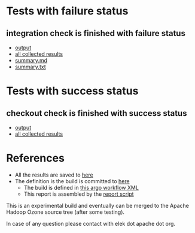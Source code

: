 # Tests with failure status

## integration check is finished with failure status

   * [output](https://raw.githubusercontent.com/elek/ozone-ci-03/master/pr/pr-hdds-2241-master-j9rj8/integration/output.log)
   * [all collected results](https://github.com/elek/ozone-ci-03/tree/master/pr/pr-hdds-2241-master-j9rj8/integration)
   * [summary.md](https://github.com/elek/ozone-ci-03/tree/master/pr/pr-hdds-2241-master-j9rj8/integration/summary.md)
   * [summary.txt](https://github.com/elek/ozone-ci-03/tree/master/pr/pr-hdds-2241-master-j9rj8/integration/summary.txt)



# Tests with success status

## checkout check is finished with success status

   * [output](https://raw.githubusercontent.com/elek/ozone-ci-03/master/pr/pr-hdds-2241-master-j9rj8/checkout/output.log)
   * [all collected results](https://github.com/elek/ozone-ci-03/tree/master/pr/pr-hdds-2241-master-j9rj8/checkout)




# References

 * All the results are saved to [here](https://github.com/elek/ozone-ci-03/tree/master/pr/pr-hdds-2241-master-j9rj8/)
 * The definition is the build is committed to [here](https://github.com/elek/argo-ozone)
    * The build is defined in [this argo workflow XML](https://github.com/elek/argo-ozone/blob/master/ozone-build.yaml)
    * This report is assembled by the [report script](https://github.com/elek/argo-ozone/blob/master/scripts/report.sh)

This is an experimental build and eventually can be merged to the Apache Hadoop Ozone source tree (after some testing).

In case of any question please contact with elek dot apache dot org.
